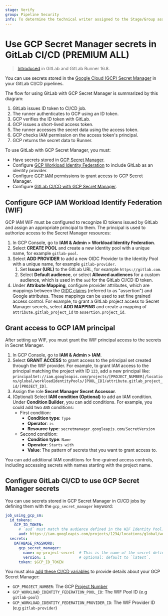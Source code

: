 ```yaml
---
stage: Verify
group: Pipeline Security
info: To determine the technical writer assigned to the Stage/Group associated with this page, see https://handbook.gitlab.com/handbook/product/ux/technical-writing/#assignments
---
```


# Use GCP Secret Manager secrets in GitLab CI/CD **(PREMIUM ALL)**

> [Introduced](https://gitlab.com/groups/gitlab-org/-/epics/11739) in GitLab and GitLab Runner 16.8.

You can use secrets stored in the [Google Cloud (GCP) Secret Manager](https://cloud.google.com/security/products/secret-manager)
in your GitLab CI/CD pipelines.

The flow for using GitLab with GCP Secret Manager
is summarized by this diagram:

1. GitLab issues ID token to CI/CD job.
1. The runner authenticates to GCP using an ID token.
1. GCP verifies the ID token with GitLab.
1. GCP issues a short-lived access token.
1. The runner accesses the secret data using the access token.
1. GCP checks IAM permission on the access token's principal.
1. GCP returns the secret data to Runner.

To use GitLab with GCP Secret Manager, you must:

- Have secrets stored in [GCP Secret Manager](https://cloud.google.com/security/products/secret-manager).
- Configure [GCP Workload Identity Federation](#configure-gcp-iam-workload-identify-federation-wif) to include GitLab as an identity provider.
- Configure [GCP IAM](#grant-access-to-gcp-iam-principal) permissions to grant access to GCP Secret Manager.
- Configure [GitLab CI/CD with GCP Secret Manager](#configure-gitlab-cicd-to-use-gcp-secret-manager-secrets).

## Configure GCP IAM Workload Identify Federation (WIF)

GCP IAM WIF must be configured to recognize ID tokens issued by GitLab and assign an appropriate principal to them.
The principal is used to authorize access to the Secret Manager resources:

1. In GCP Console, go to **IAM & Admin > Workload Identity Federation**.
1. Select **CREATE POOL** and create a new identity pool with a unique name, for example `gitlab-pool`.
1. Select **ADD PROVIDER** to add a new OIDC Provider to the Identity Pool with a unique name, for example `gitlab-provider`.
   1. Set **Issuer (URL)** to the GitLab URL, for example `https://gitlab.com`.
   1. Select **Default audience**, or select **Allowed audiences** for a custom audience, which is used in the `aud` for the GitLab CI/CD ID token.
1. Under **Attribute Mapping**, configure provider attributes, which are mappings between the [OIDC claims](id_token_authentication.md#token-payload)
   (referred to as "assertion") and Google attributes. These mappings can be used to set fine grained access control.
   For example, to grant a GitLab project access to Secret Manager secrets, select **ADD MAPPING** and create a mapping of
   `attribute.gitlab_project_id` to `assertion.project_id`.

## Grant access to GCP IAM principal

After setting up WIF, you must grant the WIF principal access to the secrets in Secret Manager.

1. In GCP Console, go to **IAM & Admin > IAM**.
1. Select **GRANT ACCESS** to grant access to the principal set created through the WIF provider. For example,
   to grant IAM access to the principal matching the project with ID `123`, add
   a new principal like: `principalSet://iam.googleapis.com/projects/[PROJECT_NUMBER]/locations/global/workloadIdentityPools/[POOL_ID]/attribute.gitlab_project_id/[PROJECT_ID]`.
1. Assign the role **Secret Manager Secret Accessor**.
1. (Optional) Select **IAM condition (Optional)** to add an IAM condition.
   Under **Condition Builder**, you can add conditions. For example, you could add two `AND` conditions:
   - First condition:
     - **Condition type**: `Type`
     - **Operator**: `is`
     - **Resource type**: `secretmanager.googleapis.com/SecretVersion`
   - Second condition:
     - **Condition type**: `Name`
     - **Operator**: `Starts with`
     - **Value**: The pattern of secrets that you want to grant access to.

You can add additional IAM conditions for fine-grained access controls, including
accessing secrets with names starting with the project name.

## Configure GitLab CI/CD to use GCP Secret Manager secrets

You can use secrets stored in GCP Secret Manager in CI/CD jobs by defining them with the `gcp_secret_manager` keyword:

```yaml
job_using_gcp_sm:
  id_tokens:
    GCP_ID_TOKEN:
      # `aud` must match the audience defined in the WIF Identity Pool.
      aud: https://iam.googleapis.com/projects/1234/locations/global/workloadIdentityPools/gitlab-pool/providers/gitlab-provider
  secrets:
    DATABASE_PASSWORD:
      gcp_secret_manager:
        name: my-project-secret  # This is the name of the secret defined in GCP Secret Manager
        version: 1               # optional: default to `latest`.
      token: $GCP_ID_TOKEN
```

You must also [add these CI/CD variables](../variables/index.md#for-a-project) to provide details about your GCP Secret Manager:

- `GCP_PROJECT_NUMBER`: The GCP [Project Number](https://cloud.google.com/resource-manager/docs/creating-managing-projects)
- `GCP_WORKLOAD_IDENTITY_FEDERATION_POOL_ID`: The WIF Pool ID (e.g `gitlab-pool`)
- `GCP_WORKLOAD_IDENTITY_FEDERATION_PROVIDER_ID`: The WIF Provider ID (e.g `gitlab-provider`)
